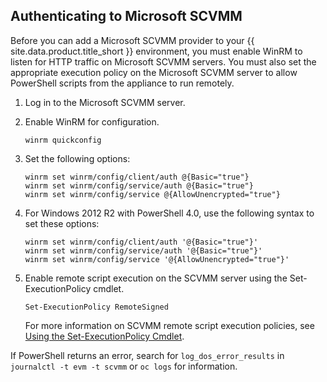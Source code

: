 ## Authenticating to Microsoft SCVMM

Before you can add a Microsoft SCVMM provider to your {{ site.data.product.title_short }}
environment, you must enable WinRM to listen for HTTP traffic on
Microsoft SCVMM servers. You must also set the appropriate execution
policy on the Microsoft SCVMM server to allow PowerShell scripts from
the appliance to run remotely.

1.  Log in to the Microsoft SCVMM server.

2.  Enable WinRM for configuration.

        winrm quickconfig

3.  Set the following options:

        winrm set winrm/config/client/auth @{Basic="true"}
        winrm set winrm/config/service/auth @{Basic="true"}
        winrm set winrm/config/service @{AllowUnencrypted="true"}

4.  For Windows 2012 R2 with PowerShell 4.0, use the following syntax to
    set these options:

        winrm set winrm/config/client/auth '@{Basic="true"}'
        winrm set winrm/config/service/auth '@{Basic="true"}'
        winrm set winrm/config/service '@{AllowUnencrypted="true"}'

5.  Enable remote script execution on the SCVMM server using the
    Set-ExecutionPolicy cmdlet.

        Set-ExecutionPolicy RemoteSigned

    For more information on SCVMM remote script execution policies, see
    [Using the Set-ExecutionPolicy
    Cmdlet](http://technet.microsoft.com/en-us/library/ee176961.aspx).

If PowerShell returns an error, search for `log_dos_error_results` in
`journalctl -t evm -t scvmm` or `oc logs` for information.
